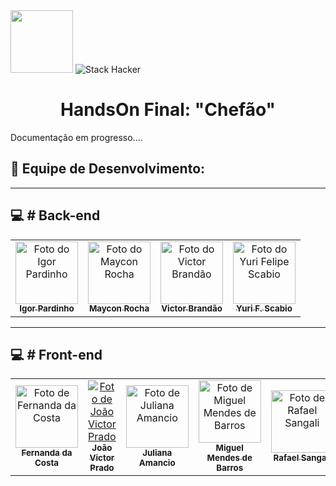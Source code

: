 <div>
  <img src="https://user-images.githubusercontent.com/90655270/161388302-145d58d6-723a-4dc1-97e7-80133dfa4c3a.png" width="100px">
  <img alt="Stack Hacker" src="https://img.shields.io/static/v1?label=stack&message=hacker&color=success&labelColor=grey">
</div>

<h1 align="center">HandsOn Final: "Chefão"</h1>

Documentação em progresso....

## 🤝 Equipe de Desenvolvimento:
---
## :computer: # Back-end
<table>
  <tr>
      <td align="center">
      <a href="https://github.com/igorpardinho">
        <img src="https://avatars.githubusercontent.com/u/102418941?v=4" width="100px;" alt="Foto do 
Igor Pardinho"/><br>
        <sub>
          <b>Igor Pardinho</b>
        </sub>
      </a>
    </td>
    <td align="center">
      <a href="https://github.com/minrocha">
        <img src="https://avatars.githubusercontent.com/u/81662339?v=4" width="100px;" alt="Foto do 
Maycon Rocha"/><br>
        <sub>
          <b>Maycon Rocha</b>
        </sub>
      </a>
    </td>
    <td align="center">
      <a href="https://github.com/VictorBran">
        <img src="https://avatars.githubusercontent.com/u/102419013?v=4" width="100px;" alt="Foto do 
Victor Brandão"/><br>
        <sub>
          <b>Victor Brandão</b>
        </sub>
      </a>
    </td>
     <td align="center">
      <a href="https://github.com/StaticDreamstate">
        <img src="https://avatars.githubusercontent.com/u/102414254?v=4" width="100px;" alt="Foto do Yuri Felipe Scabio"/><br>
        <sub>
          <b>Yuri F. Scabio</b>
        </sub>
      </a>
    </td>
  </tr>
</table>

---

## :computer: # Front-end
<table>
  <tr>
    <td align="center">
      	<a href="https://github.com/fercosta92">
        <img src="https://avatars.githubusercontent.com/u/102771631?v=4" width="100px;" alt="Foto de 
        Fernanda da Costa"/><br>
        <sub>
          <b>Fernanda da Costa</b>
        </sub>
      </a>
    </td>
      <td align="center">
      	<a href="https://github.com/pradojvictor">
        <img src="https://avatars.githubusercontent.com/u/102419052?v=4 width="100px;" alt="Foto de 
        João Victor Prado"/><br>
        <sub>
          <b>João Victor Prado</b>
        </sub>
      </a>
    </td>
   	<td align="center">
      	<a href="https://github.com/JulianaAmancio">
        <img src="https://avatars.githubusercontent.com/u/102419005?v=4" width="100px;" alt="Foto de Juliana Amancio"/><br>
        <sub>
          <b>Juliana Amancio</b>
        </sub>
      </a>
    </td>
     	<td align="center">
      	<a href="https://github.com/Miguel1989-hub/">
        <img src="https://avatars.githubusercontent.com/u/90945846?v=4" width="100px;" alt="Foto de Miguel Mendes de Barros"/><br>
        <sub>
          <b>Miguel Mendes de Barros</b>
        </sub>
      </a>
    </td>
       	<td align="center">
      	<a href="https://github.com/rafaelsangali">
        <img src="https://avatars.githubusercontent.com/u/96629688?v=4" width="100px;" alt="Foto de Rafael Sangali"/><br>
        <sub>
          <b>Rafael Sangali</b>
        </sub>
      </a>
    </td>
  </tr>
</table>
